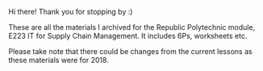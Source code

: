 Hi there! Thank you for stopping by :)

These are all the materials I archived for the Republic Polytechnic module, E223 IT for Supply Chain Management. It includes 6Ps, worksheets etc.

Please take note that there could be changes from the current lessons as these materials were for 2018.
